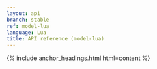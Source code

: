 ```yaml
---
layout: api
branch: stable
ref: model-lua
language: Lua
title: API reference (model-lua)
---
```

{% include anchor_headings.html html=content %}